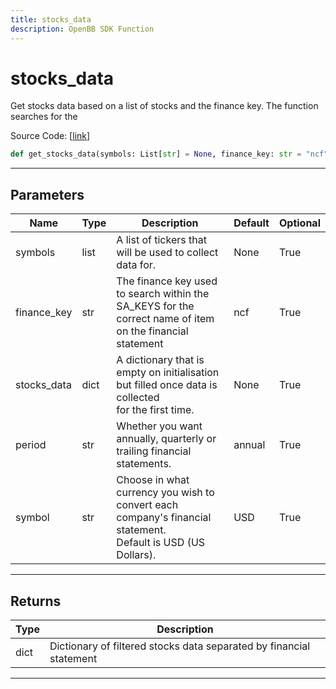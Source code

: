 ```yaml
---
title: stocks_data
description: OpenBB SDK Function
---
```


# stocks_data

Get stocks data based on a list of stocks and the finance key. The function searches for the

Source Code: [[link](https://github.com/OpenBB-finance/OpenBBTerminal/tree/main/openbb_terminal/stocks/sector_industry_analysis/stockanalysis_model.py#L84)]
```python
def get_stocks_data(symbols: List[str] = None, finance_key: str = "ncf", stocks_data: dict = None, period: str = "annual", symbol: str = "USD") -> None
```
---
## Parameters
| Name | Type | Description | Default | Optional |
| ---- | ---- | ----------- | ------- | -------- |
| symbols | list | A list of tickers that will be used to collect data for. | None | True |
| finance_key | str | The finance key used to search within the SA_KEYS for the correct name of item<br/>on the financial statement | ncf | True |
| stocks_data | dict | A dictionary that is empty on initialisation but filled once data is collected<br/>for the first time. | None | True |
| period | str | Whether you want annually, quarterly or trailing financial statements. | annual | True |
| symbol | str | Choose in what currency you wish to convert each company's financial statement.<br/>Default is USD (US Dollars). | USD | True |

---
## Returns
| Type | Description |
| ---- | ----------- |
| dict | Dictionary of filtered stocks data separated by financial statement |
---
